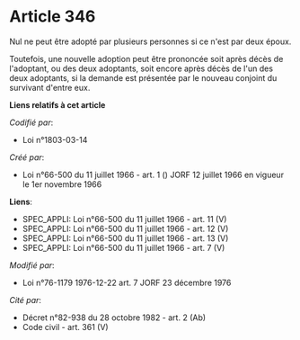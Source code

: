 # Article 346

Nul ne peut être adopté par plusieurs personnes si ce n'est par deux époux.

Toutefois, une nouvelle adoption peut être prononcée soit après décès de l'adoptant, ou des deux adoptants, soit encore après
décès de l'un des deux adoptants, si la demande est présentée par le nouveau conjoint du survivant d'entre eux.

**Liens relatifs à cet article**

_Codifié par_:

  - Loi n°1803-03-14

_Créé par_:

  - Loi n°66-500 du 11 juillet 1966 - art. 1 () JORF 12 juillet 1966 en vigueur le 1er novembre 1966

**Liens**:

  - SPEC_APPLI: Loi n°66-500 du 11 juillet 1966 - art. 11 (V)
  - SPEC_APPLI: Loi n°66-500 du 11 juillet 1966 - art. 12 (V)
  - SPEC_APPLI: Loi n°66-500 du 11 juillet 1966 - art. 13 (V)
  - SPEC_APPLI: Loi n°66-500 du 11 juillet 1966 - art. 7 (V)

_Modifié par_:

  - Loi n°76-1179 1976-12-22 art. 7 JORF 23 décembre 1976

_Cité par_:

  - Décret n°82-938 du 28 octobre 1982 - art. 2 (Ab)
  - Code civil - art. 361 (V)
